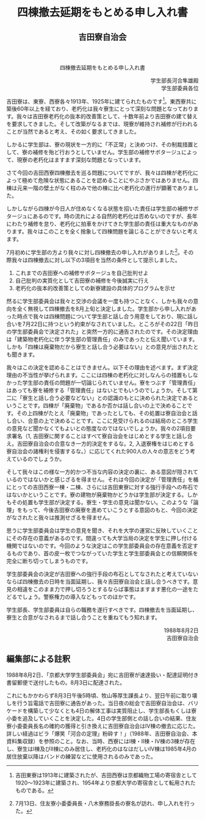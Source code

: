 <header>
<h1 class="title">四棟撤去延期をもとめる申し入れ書</h1>
<h2 class="author">吉田寮自治会</h2>
</header>

<p style="text-align:center;">四棟撤去延期をもとめる申し入れ書</p>
<p style="text-align:right;">学生部長河合隼雄殿<br/>学生部委員各位</p>

吉田寮は、東寮、西寮各々1913年、1925年に建てられたものです[^＊２]。東西寮共に築後60年以上を経ており、老朽化は我々寮生にとって深刻な問題となっております。我々は吉田寮老朽化の抜本的改善策として、十数年前より吉田寮の建て替えを要求してきました。そして改築がなるまでは、現寮が維持され補修が行われることが当然であると考え、その如く要求してきました。

[^＊２]: 吉田東寮は1913年に建築されたが、吉田西寮は京都織物工場の寄宿舎として1920〜1923年に建築され、1954年より京都大学の寄宿舎として転用されたものである。

しかるに学生部は、寮の現状を一方的に「不正常」と決めつけ、その制裁措置として、寮の補修を殆ど行おうとしていません。学生部の補修サボタージュによって、現寮の老朽化はますます深刻な問題となっています。

さて今回の吉田西寮四棟撤去を巡る問題についてですが、我々は四棟が老朽化によって極めて危険な状態にあることを認めることにやぶさかではありません。四棟は元来一階の壁土がなく柱のみで他の棟に比べ老朽化の進行が顕著でありました。

しかしながら四棟が今日人が住めなくなる状態を招いた責任は学生部の補修サボタージュにあるのです。時の流れによる自然的老朽化は否めないのですが、長年にわたり補修を怠り、老朽化に拍車をかけてきた学生部の責任は重大なものがあります。我々はこのことを全く捨象して四棟問題を論じることができないと考えます。

7月初めに学生部の方より我々に対し四棟撤去の申し入れがありました[^＊３]。その際我々は四棟撤去に対し以下の3項目を当然の条件として提示しました。

[^＊３]: 7月13日、住友寮小委委員長・八木寮務掛長の寮名が訪れ、申し入れを行った。

1. これまでの吉田寮への補修サボタージュを自己批判せよ
2. 自己批判の実質化として吉田寮の補修を今後誠実に行え
3. 老朽化の抜本的改善策としての新寮建設の具体的プログラムを示せ

然るに学生部委員会は我々と交渉の会議を一度も持つことなく、しかも我々の意向を全く無視して四棟撤去を8月上旬と決定しました。学生部から申し入れがあった時点で我々は四棟問題について学生部と話し合う用意をしており、現に話し合いを7月22日に持つという約束がなされていました。ところがその22日「昨日の学生部委員会で決定された」と突然一方的に通告されたのです。その決定理由は「建築物老朽化に伴う学生部の管理責任」のみであったと伝え聞いています。しかも「四棟は廃棄物だから寮生と話し合う必要はない」との意見が出されたとも聞きます。

我々はこの決定を認めることはできません。以下その理由を述べます。まず決定理由の不当性が挙げられます。ここには四棟の老朽化に対しなんらの措置もしなかった学生部の責任の問題が一切論じられていません。寮をつぶす「管理責任」はあっても寮を補修する「管理責任」はないとでもいうのでしょうか。そして第二に「寮生と話し合う必要などない」との認識のもとに決められた決定であるということです。四棟が「廃棄物」であるか否かは話し合いの上で決めることです。その上四棟がたとえ「廃棄物」であったとしても、その処置は寮自治会と話し合い、合意の上で決めることです。ここに見受けられるのは結局のところ学生の意見など聞かなくてもよいとの態度なのではないでしょうか。我々の2項目要求署名（1, 吉田寮に関することはすべて寮自治会をはじめとする学生と話し合え。吉田寮自治会の合意なき一方的決定をするな。2, 入退寮権をはじめとする寮自治会の諸権利を侵害するな。）に応じてくれた900人の人々の意志をどう考えているのでしょうか。

そして我々はこの様な一方的かつ不当な内容の決定の裏に、ある意図が隠されているのではないかと感じざるを得ません。それは今回の決定が「管理責任」を楯にとっての吉田西寮一棟・二棟、さらには吉田東寮に対する強行手段への布石ではないかということです。寮の建物が廃棄物かどうかは学生部が決定する。しかもその処置も学生部が決定する。寮生・学生の意見は聞かない。このような「論理」をもって、今後吉田寮の廃寮を進めていこうとする意図のもと、今回の決定がなされたと我々は推測せざるを得ません。

思うに学生部委員会は学生の意見を聞き、それを大学の運営に反映していくことにその存在の意義があるのです。間違っても大学当局の決定を学生に押し付ける機関ではないのです。今回のような決定はこの学生部委員会の存在意義を否定するものであり、首の皮一枚でつながっていた学生と学生部委員会との信頼関係を完全に断ち切ってしまうものです。

学生部委員会の決定が吉田寮への強行手段の布石としてなされたと考えていないならば四棟撤去の日時を当面延期し、我々吉田寮自治会と話し合うべきです。意見の相違をこのまま力で押し切ろうとするならば事態はますます悪化の一途をたどるでしょう。警察権力の導入などもってのほかです。

学生部長、学生部委員は自らの職務を遂行すべきです。四棟撤去を当面延期し、寮生と合意がなされるまで話し合うことを重ねてもう知れます。

<p style="text-align:right;">
1988年8月2日<br/>
吉田寮自治会
</p>

## 編集部による註釈
1988年8月2日、「京都大学学生部委員会」宛に吉田寮が速達扱い・配達証明付き書留郵便で送付したもの。8月3日に配達された。

これにもかかわらず8月3日午後5時頃、牧山等厚生課長より、翌日午前に取り壊しを行う旨電話で吉田寮に通告があった。当日夜の総会で吉田寮自治会は、バリケードを構築して少なくとも4日の解体工事は実質阻止し、学生部長もくしは寮小委を追及していくことを決定した。4日の学生部側との話し合いの結果、住友寮小委委員長名の確約の獲得と引き換えに吉田寮自治会はⅣ棟の撤去に応じた。詳しい経過はビラ「爆笑「河合の定理」粉砕す！」（1988年、吉田寮自治会、本資料集収録）を参照のこと。なお、当時、西寮にはⅠ棟・Ⅱ棟・Ⅳ棟の3棟が存在し、寮生はⅠ棟及びⅡ棟にのみ居住し、老朽化のはなはだしいⅣ棟は1985年4月の居住放棄以降はバンドの練習などに使用されるのみであった。